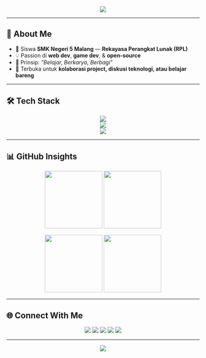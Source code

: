 <!-- Banner -->
<p align="center">
  <img src="https://capsule-render.vercel.app/api?type=waving&color=0:001f3f,100:003366&height=200&section=header&text=David%20Nafisy&fontSize=45&fontColor=ffffff&animation=fadeIn&fontAlignY=30&desc=Full%20Stack%20Developer&descAlignY=55&descAlign=50" />
</p>

---

## 👋 About Me
- 🏫 Siswa **SMK Negeri 5 Malang** — **Rekayasa Perangkat Lunak (RPL)**
- 💡 Passion di **web dev**, **game dev**, & **open-source**
- 📖 Prinsip: *"Belajar, Berkarya, Berbagi"*
- 🤝 Terbuka untuk **kolaborasi project, diskusi teknologi, atau belajar bareng**

---

## 🛠️ Tech Stack
<div align="center">
  <img src="https://skillicons.dev/icons?i=html,css,js,ts,react,tailwind,bootstrap" /><br>
  <img src="https://skillicons.dev/icons?i=nodejs,php,python,mysql,codeigniter" /><br>
  <img src="https://skillicons.dev/icons?i=git,github,vscode,figma,postman,vercel,canva" />

</div>



---

## 📊 GitHub Insights
<p align="center">
  <img src="https://github-profile-summary-cards.vercel.app/api/cards/repos-per-language?username=davidnfy&theme=github_dark" height="150"/>
  <img src="https://github-profile-summary-cards.vercel.app/api/cards/most-commit-language?username=davidnfy&theme=github_dark" height="150"/>
</p>

<p align="center">
  <img src="https://github-profile-summary-cards.vercel.app/api/cards/stats?username=davidnfy&theme=github_dark" height="150"/>
  <img src="https://github-profile-summary-cards.vercel.app/api/cards/productive-time?username=davidnfy&theme=github_dark&utcOffset=7" height="150"/>
</p>

---

## 🌐 Connect With Me
<p align="center">
  <a href="https://davidnfy.vercel.app/"><img src="https://img.shields.io/badge/-Website-0d47a1?style=for-the-badge&logo=google-chrome&logoColor=white" /></a>
  <a href="https://github.com/davidnfy"><img src="https://img.shields.io/badge/-GitHub-181717?style=for-the-badge&logo=github&logoColor=white" /></a>
  <a href="https://linkedin.com/in/davidnafisy"><img src="https://img.shields.io/badge/-LinkedIn-0A66C2?style=for-the-badge&logo=linkedin&logoColor=white" /></a>
  <a href="mailto:davidnafisy@gmail.com"><img src="https://img.shields.io/badge/-Email-D14836?style=for-the-badge&logo=gmail&logoColor=white" /></a>
  <a href="https://instagram.com/davidnafisy"><img src="https://img.shields.io/badge/-Instagram-E4405F?style=for-the-badge&logo=instagram&logoColor=white" /></a>
</p>

---

<!-- Footer -->
<p align="center">
  <img src="https://capsule-render.vercel.app/api?type=waving&color=0:001f3f,100:003366&height=120&section=footer" />
</p>
